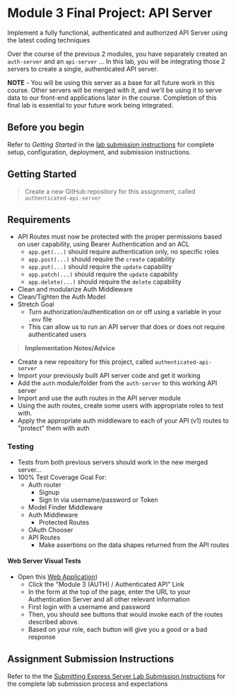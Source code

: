 # Module 3 Final Project: API Server

Implement a fully functional, authenticated and authorized API Server using the latest coding techniques

Over the course of the previous 2 modules, you have separately created an `auth-server` and an `api-server` ... In this lab, you will be integrating those 2 servers to create a single, authenticated API server.

**NOTE** - You will be using this server as a base for all future work in this course. Other servers will be merged with it, and we'll be using it to serve data to our front-end applications later in the course. Completion of this final lab is essential to your future work being integrated.

## Before you begin

Refer to *Getting Started*  in the [lab submission instructions](../../../reference/submission-instructions/labs/README.md) for complete setup, configuration, deployment, and submission instructions.

## Getting Started

> Create a new GitHub repository for this assignment, called `authenticated-api-server`

## Requirements

- API Routes must now be protected with the proper permissions based on user capability, using Bearer Authentication and an ACL
  - `app.get(...)` should require authentication only, no specific roles
  - `app.post(...)` should require the `create` capability
  - `app.put(...)` should require the `update` capability
  - `app.patch(...)` should require the `update` capability
  - `app.delete(...)` should require the `delete` capability
- Clean and modularize Auth Middleware
- Clean/Tighten the Auth Model
- Stretch Goal
  - Turn authorization/authentication on or off using a variable in your `.env` file
  - This can allow us to run an API server that does or does not require authenticated users

> **Implementation Notes/Advice**

- Create a new repository for this project, called `authenticated-api-server`
- Import your previously built API server code and get it working
- Add the `auth` module/folder from the `auth-server` to this working API server
- Import and use the auth routes in the API server module
- Using the auth routes, create some users with appropriate roles to test with.
- Apply the appropriate auth middleware to each of your API (v1) routes to "protect" them with auth

### Testing

- Tests from both previous servers should work in the new merged server...
- 100% Test Coverage Goal For:
  - Auth router
    - Signup
    - Sign In via username/password or Token
  - Model Finder Middleware
  - Auth Middleware
    - Protected Routes
  - OAuth Chooser
  - API Routes
    - Make assertions on the data shapes returned from the API routes

#### Web Server Visual Tests

- Open this [Web Application](https://javascript-401.netlify.app/))
  - Click the "Module 3 (AUTH) / Authenticated API" Link
  - In the form at the top of the page, enter the URL to your Authentication Server and all other relevant information
  - First login with a username and password
  - Then, you should see buttons that would invoke each of the routes described above.
  - Based on your role, each button will give you a good or a bad response

## Assignment Submission Instructions

Refer to the the [Submitting Express Server Lab Submission Instructions](../../../reference/submission-instructions/labs/express-servers.md) for the complete lab submission process and expectations
